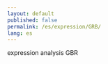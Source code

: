 ```yaml
---
layout: default
published: false
permalink: /es/expression/GRB/
lang: es
---
```


expression analysis GBR
